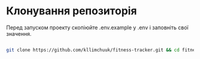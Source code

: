 # Клонування репозиторія
Перед запуском проекту скопіюйте .env.example у .env і заповніть свої значення.
```bash 

git clone https://github.com/kllimchuuk/fitness-tracker.git && cd fitness-tracker && cp .env.example .env && docker compose up --build
```
